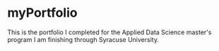 # myPortfolio
This is the portfolio I completed for the Applied Data Science master's program I am finishing through Syracuse University.
